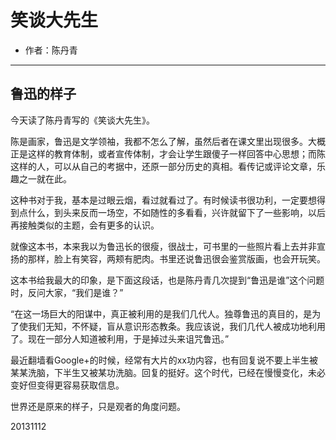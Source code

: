 # 笑谈大先生

- 作者：陈丹青

---

## 鲁迅的样子

今天读了陈丹青写的《笑谈大先生》。

陈是画家，鲁迅是文学领袖，我都不怎么了解，虽然后者在课文里出现很多。大概正是这样的教育体制，或者宣传体制，才会让学生跟傻子一样回答中心思想；而陈这样的人，可以从自己的考据中，还原一部分历史的真相。看传记或评论文章，乐趣之一就在此。

这种书对于我，基本是过眼云烟，看过就看过了。有时候读书很功利，一定要想得到点什么，到头来反而一场空，不如随性的多看看，兴许就留下了一些影响，以后再接触类似的主题，会有更多的认识。

就像这本书，本来我以为鲁迅长的很瘦，很战士，可书里的一些照片看上去并非宣扬的那样，脸上有笑容，两颊有肥肉。书里还说鲁迅很会鉴赏版画，也会开玩笑。

这本书给我最大的印象，是下面这段话，也是陈丹青几次提到“鲁迅是谁”这个问题时，反问大家，“我们是谁？”

“在这一场巨大的阳谋中，真正被利用的是我们几代人。独尊鲁迅的真目的，是为了使我们无知，不怀疑，盲从意识形态教条。我应该说，我们几代人被成功地利用了。现在一部分人知道被利用，于是掉过头来诅咒鲁迅。”

最近翻墙看Google+的时候，经常有大片的xx功内容，也有回复说不要上半生被某某洗脑，下半生又被某功洗脑。回复的挺好。这个时代，已经在慢慢变化，未必变好但变得更容易获取信息。

世界还是原来的样子，只是观者的角度问题。

20131112